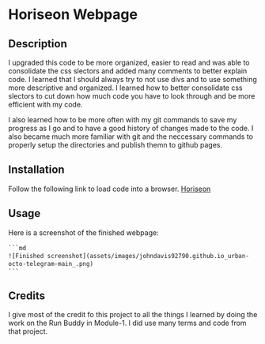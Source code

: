 # Horiseon Webpage

## Description

I upgraded this code to be more organized, easier to read and was able to consolidate the css slectors and added many comments to better explain code. I learned that I should always try to not use divs and to use something more descriptive and organized. I learned how to better consolidate css slectors to cut down how much code you have to look through and be more efficient with my code. 

I also learned how to be more often with my git commands to save my progress as I go and to have a good history of changes made to the code. I also became much more familiar with git and the neccessary commands to properly setup the directories and publish themn to github pages.

## Installation

Follow the following link to load code into a browser.
[Horiseon](https://johndavis92790.github.io/urban-octo-telegram-main/)

## Usage
Here is a screenshot of the finished webpage:

    ```md
    ![Finished screenshot](assets/images/johndavis92790.github.io_urban-octo-telegram-main_.png)
    ```

## Credits

I give most of the credit fo this project to all the things I learned by doing the work on the Run Buddy in Module-1. I did use many terms and code from that project.
